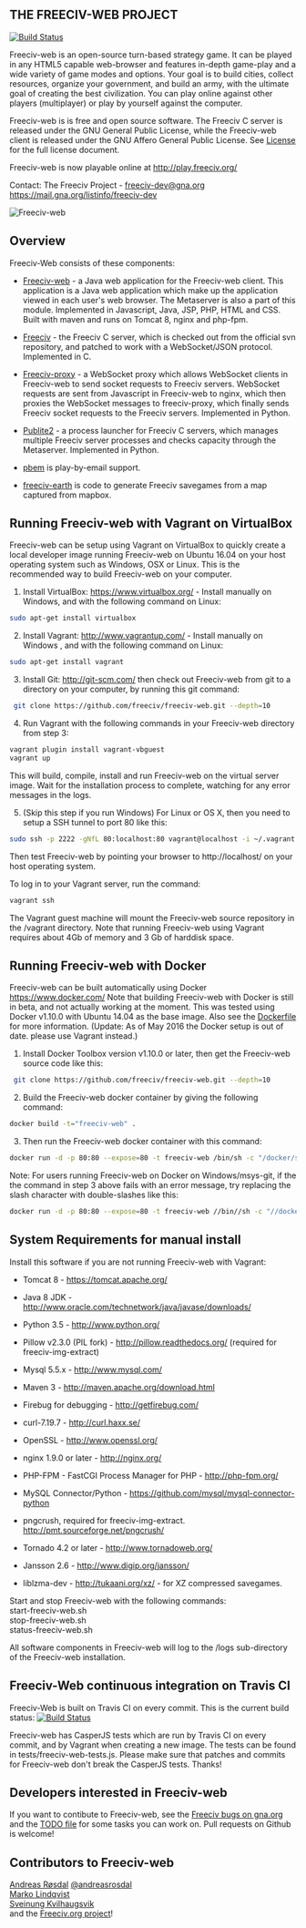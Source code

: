 THE FREECIV-WEB PROJECT
-----------------------
[![Build Status](https://api.travis-ci.org/freeciv/freeciv-web.png)](https://travis-ci.org/freeciv/freeciv-web)

Freeciv-web is an open-source turn-based strategy game. It can be played in any HTML5 capable web-browser and features in-depth game-play and a wide variety of game modes and options. Your goal is to build cities, collect resources, organize your government, and build an army, with the ultimate goal of creating the best civilization. You can play online against other players (multiplayer) or play by yourself against the computer. 

Freeciv-web is is free and open source software. The Freeciv C server is released under the GNU General Public License, while the Freeciv-web client is released
under the GNU Affero General Public License. See [License](LICENSE.txt) for the full license document.

Freeciv-web is now playable online at http://play.freeciv.org/

Contact: The Freeciv Project - freeciv-dev@gna.org  
https://mail.gna.org/listinfo/freeciv-dev  
  

![Freeciv-web](https://raw.githubusercontent.com/freeciv/freeciv-web/master/scripts/freeciv-web-screenshot.png "Freeciv-web screenshot")


Overview
--------

Freeciv-Web consists of these components:

* [Freeciv-web](freeciv-web) - a Java web application for the Freeciv-web client.
  This application is a Java web application which make up the application
  viewed in each user's web browser. The Metaserver is also a part of this module.
  Implemented in Javascript, Java, JSP, PHP, HTML and CSS. Built with maven and runs 
  on Tomcat 8, nginx and php-fpm.

* [Freeciv](freeciv) - the Freeciv C server, which is checked out from the official
  svn repository, and patched to work with a WebSocket/JSON protocol. Implemented in C.

* [Freeciv-proxy](freeciv-proxy) - a WebSocket proxy which allows WebSocket clients in Freeciv-web
  to send socket requests to Freeciv servers. WebSocket requests are sent from Javascript 
  in Freeciv-web to nginx, which then proxies the WebSocket messages to freeciv-proxy, 
  which finally sends Freeciv socket requests to the Freeciv servers. Implemented in Python.

* [Publite2](publite2) - a process launcher for Freeciv C servers, which manages
  multiple Freeciv server processes and checks capacity through the Metaserver. 
  Implemented in Python.

* [pbem](pbem) is play-by-email support. 

* [freeciv-earth](freeciv-earth) is code to generate Freeciv savegames from a map captured from mapbox.

Running Freeciv-web with Vagrant on VirtualBox
----------------------------------------------
Freeciv-web can be setup using Vagrant on VirtualBox to quickly create a 
local developer image running Freeciv-web on Ubuntu 16.04 on your host 
operating system such as Windows, OSX or Linux. 
This is the recommended way to build Freeciv-web on your computer.

1. Install VirtualBox: https://www.virtualbox.org/ - Install manually on Windows, and with the following command on Linux:
 ```bash
sudo apt-get install virtualbox
 ```

2. Install Vagrant: http://www.vagrantup.com/ - Install manually on Windows
, and with the following command on Linux:
 ```bash
sudo apt-get install vagrant
 ```

3. Install Git: http://git-scm.com/ then check out Freeciv-web from git to 
a directory on your computer, by running this git command:
 ```bash
  git clone https://github.com/freeciv/freeciv-web.git --depth=10
 ```

4. Run Vagrant with the following commands in your Freeciv-web directory from step 3:
 ```bash
 vagrant plugin install vagrant-vbguest
 vagrant up
 ```

  This will build, compile, install and run Freeciv-web on the virtual server image. Wait for the installation process to complete, watching for any error messages in the logs.

5. (Skip this step if you run Windows) For Linux or OS X, then you 
need to setup a SSH tunnel to port 80 like this:
 ```bash
 sudo ssh -p 2222 -gNfL 80:localhost:80 vagrant@localhost -i ~/.vagrant.d/insecure_private_key
 ```

Then test Freeciv-web by pointing your browser to http://localhost/ on your
host operating system.

To log in to your Vagrant server, run the command: 
 ```bash
 vagrant ssh
 ```

The Vagrant guest machine will mount the Freeciv-web source repository in the /vagrant directory.
Note that running Freeciv-web using Vagrant requires about 4Gb of memory
and 3 Gb of harddisk space.

Running Freeciv-web with Docker
-------------------------------
Freeciv-web can be built automatically using Docker https://www.docker.com/
Note that building Freeciv-web with Docker is still in beta, and not actually working at the moment.
This was tested using Docker v1.10.0 with Ubuntu 14.04 as the base image.
Also see the [Dockerfile](Dockerfile) for more information.
(Update: As of May 2016 the Docker setup is out of date. please use Vagrant instead.)

1. Install Docker Toolbox version v1.10.0 or later, then get the Freeciv-web source code like this:
 ```bash
  git clone https://github.com/freeciv/freeciv-web.git --depth=10
 ```

2. Build the Freeciv-web docker container by giving the following command: 
 ```bash
 docker build -t="freeciv-web" .
 ```
3. Then run the Freeciv-web docker container with this command: 

 
 ```bash
 docker run -d -p 80:80 --expose=80 -t freeciv-web /bin/sh -c "/docker/scripts/docker-run.sh && sleep infinity"
 ```

Note: For users running Freeciv-web on Docker on Windows/msys-git, if the the command in step 3 above fails with an error message, try replacing the slash character with double-slashes like this: 
 ```bash
 docker run -d -p 80:80 --expose=80 -t freeciv-web //bin//sh -c "//docker//scripts//docker-run.sh && sleep infinity"
 ```
    

System Requirements for manual install
--------------------------------------

Install this software if you are not running Freeciv-web with Vagrant:

- Tomcat 8 - https://tomcat.apache.org/ 

- Java 8 JDK - http://www.oracle.com/technetwork/java/javase/downloads/ 

- Python 3.5 - http://www.python.org/

- Pillow v2.3.0 (PIL fork) - http://pillow.readthedocs.org/
  (required for freeciv-img-extract)

- Mysql 5.5.x - http://www.mysql.com/

- Maven 3 - http://maven.apache.org/download.html

- Firebug for debugging - http://getfirebug.com/

- curl-7.19.7 - http://curl.haxx.se/

- OpenSSL - http://www.openssl.org/

- nginx 1.9.0 or later - http://nginx.org/

- PHP-FPM - FastCGI Process Manager for PHP - http://php-fpm.org/

- MySQL Connector/Python - https://github.com/mysql/mysql-connector-python

- pngcrush, required for freeciv-img-extract.  http://pmt.sourceforge.net/pngcrush/

- Tornado 4.2 or later - http://www.tornadoweb.org/

- Jansson 2.6 - http://www.digip.org/jansson/

- liblzma-dev - http://tukaani.org/xz/ - for XZ compressed savegames.


Start and stop Freeciv-web with the following commands:  
  start-freeciv-web.sh  
  stop-freeciv-web.sh  
  status-freeciv-web.sh

All software components in Freeciv-web will log to the /logs sub-directory of the Freeciv-web installation.

Freeciv-Web continuous integration on Travis CI 
-----------------------------------------------
Freeciv-Web is built on Travis CI on every commit. This is the current build status: [![Build Status](https://api.travis-ci.org/freeciv/freeciv-web.png)](https://travis-ci.org/freeciv/freeciv-web)

Freeciv-web has CasperJS tests which are run by Travis CI on every commit, and by Vagrant when creating a new image. The tests can be found in tests/freeciv-web-tests.js. Please make sure that patches and commits for Freeciv-web don't break the CasperJS tests. Thanks!

Developers interested in Freeciv-web
------------------------------------

If you want to contibute to Freeciv-web, see the [Freeciv bugs on gna.org](https://gna.org/bugs/index.php?go_report=Apply&group=freeciv&func=browse&set=custom&msort=0&report_id=100&advsrch=0&status_id=1&resolution_id=0&assigned_to=0&category_id=117) and the [TODO file](TODO) for 
some tasks you can work on. Pull requests on Github is welcome!


Contributors to Freeciv-web
---------------------------
[Andreas Røsdal](http://github.com/andreasrosdal)  [@andreasrosdal](http://www.twitter.com/andreasrosdal)  
[Marko Lindqvist](https://github.com/cazfi)  
[Sveinung Kvilhaugsvik](https://github.com/kvilhaugsvik)  
and the [Freeciv.org project](http://freeciv.wikia.com/wiki/People)!

